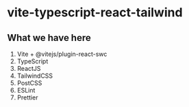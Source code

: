 # vite-typescript-react-tailwind

## What we have here

1. Vite + @vitejs/plugin-react-swc
2. TypeScript
3. ReactJS
4. TailwindCSS
5. PostCSS
6. ESLint
7. Prettier
